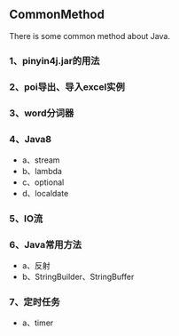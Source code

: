 ## CommonMethod
There is some common method about Java.

### 1、pinyin4j.jar的用法
### 2、poi导出、导入excel实例
### 3、word分词器
### 4、Java8
- a、stream
- b、lambda
- c、optional
- d、localdate
### 5、IO流
### 6、Java常用方法
- a、反射
- b、StringBuilder、StringBuffer
### 7、定时任务
- a、timer